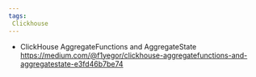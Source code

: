 ```yaml
---
tags:
 Clickhouse
---
```


-  ClickHouse AggregateFunctions and AggregateState https://medium.com/@f1yegor/clickhouse-aggregatefunctions-and-aggregatestate-e3fd46b7be74